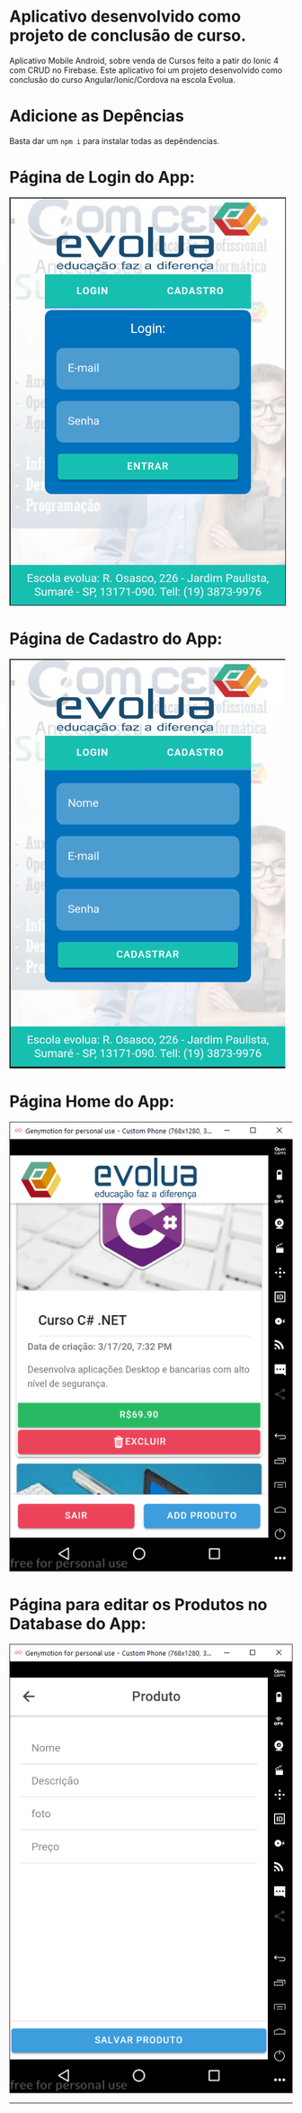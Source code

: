 <h1>Aplicativo desenvolvido como projeto de conclusão de curso.</h1>

Aplicativo Mobile Android, sobre venda de Cursos feito a patir do Ionic 4 com CRUD no Firebase. Este aplicativo foi um projeto desenvolvido como conclusão do curso Angular/Ionic/Cordova na escola Evolua.

<h1>Adicione as Depências</h1>

Basta dar um <code>npm i</code> para instalar todas as depêndencias.

<h1>Página de Login do App:</h1>

<img src="src/assets/imgs/Login.PNG">

<h1>Página de Cadastro do App:</h1>

<img src="src/assets/imgs/Cadastro.PNG">

<h1>Página Home do App:</h1>

<img src="src/assets/imgs/HomePage.PNG">

<h1>Página para editar os Produtos no Database do App:</h1>

<img src="src/assets/imgs/EditProduct.PNG">

<hr />

